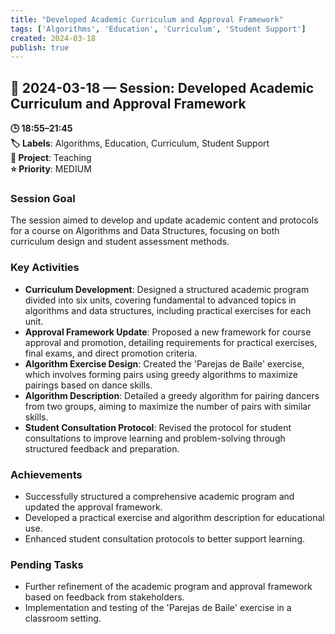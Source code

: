 ```yaml
---
title: "Developed Academic Curriculum and Approval Framework"
tags: ['Algorithms', 'Education', 'Curriculum', 'Student Support']
created: 2024-03-18
publish: true
---
```


## 📅 2024-03-18 — Session: Developed Academic Curriculum and Approval Framework

**🕒 18:55–21:45**  
**🏷️ Labels**: Algorithms, Education, Curriculum, Student Support  
**📂 Project**: Teaching  
**⭐ Priority**: MEDIUM  


### Session Goal
The session aimed to develop and update academic content and protocols for a course on Algorithms and Data Structures, focusing on both curriculum design and student assessment methods.

### Key Activities
- **Curriculum Development**: Designed a structured academic program divided into six units, covering fundamental to advanced topics in algorithms and data structures, including practical exercises for each unit.
- **Approval Framework Update**: Proposed a new framework for course approval and promotion, detailing requirements for practical exercises, final exams, and direct promotion criteria.
- **Algorithm Exercise Design**: Created the 'Parejas de Baile' exercise, which involves forming pairs using greedy algorithms to maximize pairings based on dance skills.
- **Algorithm Description**: Detailed a greedy algorithm for pairing dancers from two groups, aiming to maximize the number of pairs with similar skills.
- **Student Consultation Protocol**: Revised the protocol for student consultations to improve learning and problem-solving through structured feedback and preparation.

### Achievements
- Successfully structured a comprehensive academic program and updated the approval framework.
- Developed a practical exercise and algorithm description for educational use.
- Enhanced student consultation protocols to better support learning.

### Pending Tasks
- Further refinement of the academic program and approval framework based on feedback from stakeholders.
- Implementation and testing of the 'Parejas de Baile' exercise in a classroom setting.
